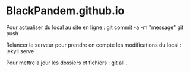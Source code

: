 # BlackPandem.github.io

Pour actualiser du local au site en ligne :
git commit -a -m "message"
git push

Relancer le serveur pour prendre en compte les modifications du local :
jekyll serve

Pour mettre a jour les dossiers et fichiers :
git all .
